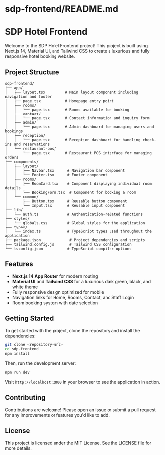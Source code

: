 # sdp-frontend/README.md

# SDP Hotel Frontend

Welcome to the SDP Hotel Frontend project! This project is built using Next.js 14, Material UI, and Tailwind CSS to create a luxurious and fully responsive hotel booking website.

## Project Structure

```
sdp-frontend/
├── app/
│   ├── layout.tsx         # Main layout component including navigation and footer
│   ├── page.tsx           # Homepage entry point
│   ├── rooms/
│   │   └── page.tsx       # Rooms available for booking
│   ├── contact/
│   │   └── page.tsx       # Contact information and inquiry form
│   ├── admin/
│   │   └── page.tsx       # Admin dashboard for managing users and bookings
│   ├── reception/
│   │   └── page.tsx       # Reception dashboard for handling check-ins and reservations
│   └── restaurant-pos/
│       └── page.tsx       # Restaurant POS interface for managing orders
├── components/
│   ├── layout/
│   │   ├── Navbar.tsx      # Navigation bar component
│   │   └── Footer.tsx      # Footer component
│   ├── rooms/
│   │   ├── RoomCard.tsx    # Component displaying individual room details
│   │   └── BookingForm.tsx  # Component for booking a room
│   └── common/
│       ├── Button.tsx      # Reusable button component
│       └── Input.tsx       # Reusable input component
├── lib/
│   └── auth.ts             # Authentication-related functions
├── styles/
│   └── globals.css         # Global styles for the application
├── types/
│   └── index.ts            # TypeScript types used throughout the application
├── package.json             # Project dependencies and scripts
├── tailwind.config.js       # Tailwind CSS configuration
└── tsconfig.json           # TypeScript compiler options
```

## Features

- **Next.js 14 App Router** for modern routing
- **Material UI** and **Tailwind CSS** for a luxurious dark green, black, and white theme
- Fully responsive design optimized for mobile
- Navigation links for Home, Rooms, Contact, and Staff Login
- Room booking system with date selection

## Getting Started

To get started with the project, clone the repository and install the dependencies:

```bash
git clone <repository-url>
cd sdp-frontend
npm install
```

Then, run the development server:

```bash
npm run dev
```

Visit `http://localhost:3000` in your browser to see the application in action.

## Contributing

Contributions are welcome! Please open an issue or submit a pull request for any improvements or features you'd like to add.

## License

This project is licensed under the MIT License. See the LICENSE file for more details.